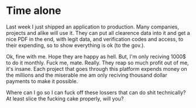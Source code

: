 # Time alone

Last week I just shipped an application to production. Many companies, projects and alike will use it. They can put all clearence data into it and get a nice PDF in the end, with legit data, and verification codes and access, to their expending, so to show everything is ok (to the gov.).

Ok, fine with me. Hope they are happy as hell. But, I'm only reciving 1000$ to do it monthly. Fuck me, mate. Really. They reap so much profit out of me, it's insane. Each project that goes through this platform expends money on the millions and the miserable me am only reciving thousand dollar payments to make it possible.

Where can I go so I can fuck off these lossers that can do shit technically? At least slice the fucking cake properly, will you?
